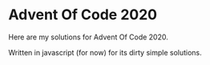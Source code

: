 # Advent Of Code 2020

Here are my solutions for Advent Of Code 2020. 

Written in javascript (for now) for its dirty simple solutions.
